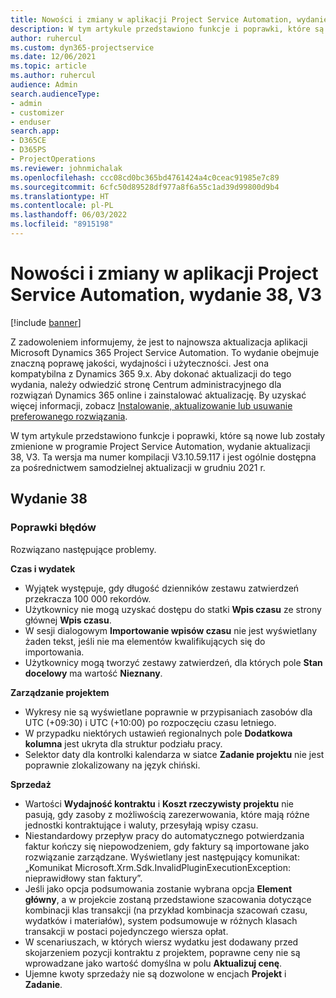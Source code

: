 ```yaml
---
title: Nowości i zmiany w aplikacji Project Service Automation, wydanie 38, V3
description: W tym artykule przedstawiono funkcje i poprawki, które są dostępne w programie Microsoft Dynamics 365 Project Service Automation, aktualizacja 38, V3.
author: ruhercul
ms.custom: dyn365-projectservice
ms.date: 12/06/2021
ms.topic: article
ms.author: ruhercul
audience: Admin
search.audienceType:
- admin
- customizer
- enduser
search.app:
- D365CE
- D365PS
- ProjectOperations
ms.reviewer: johnmichalak
ms.openlocfilehash: ccc08cd0bc365bd4761424a4c0ceac91985e7c89
ms.sourcegitcommit: 6cfc50d89528df977a8f6a55c1ad39d99800d9b4
ms.translationtype: HT
ms.contentlocale: pl-PL
ms.lasthandoff: 06/03/2022
ms.locfileid: "8915198"
---
```

# <a name="whats-new-or-changed-in-project-service-automation-update-release-38-v3"></a>Nowości i zmiany w aplikacji Project Service Automation, wydanie 38, V3

[!include [banner](../includes/psa-now-project-operations.md)]

Z zadowoleniem informujemy, że jest to najnowsza aktualizacja aplikacji Microsoft Dynamics 365 Project Service Automation. To wydanie obejmuje znaczną poprawę jakości, wydajności i użyteczności. Jest ona kompatybilna z Dynamics 365 9.x. Aby dokonać aktualizacji do tego wydania, należy odwiedzić stronę Centrum administracyjnego dla rozwiązań Dynamics 365 online i zainstalować aktualizację. By uzyskać więcej informacji, zobacz [Instalowanie, aktualizowanie lub usuwanie preferowanego rozwiązania](/power-platform/admin/install-remove-preferred-solution).

W tym artykule przedstawiono funkcje i poprawki, które są nowe lub zostały zmienione w programie Project Service Automation, wydanie aktualizacji 38, V3. Ta wersja ma numer kompilacji V3.10.59.117 i jest ogólnie dostępna za pośrednictwem samodzielnej aktualizacji w grudniu 2021 r.

## <a name="update-release-38"></a>Wydanie 38

### <a name="bug-fixes"></a>Poprawki błędów

Rozwiązano następujące problemy.

**Czas i wydatek**

- Wyjątek występuje, gdy długość dzienników zestawu zatwierdzeń przekracza 100 000 rekordów.
- Użytkownicy nie mogą uzyskać dostępu do statki **Wpis czasu** ze strony głównej **Wpis czasu**.
- W sesji dialogowym **Importowanie wpisów czasu** nie jest wyświetlany żaden tekst, jeśli nie ma elementów kwalifikujących się do importowania.
- Użytkownicy mogą tworzyć zestawy zatwierdzeń, dla których pole **Stan docelowy** ma wartość **Nieznany**.

**Zarządzanie projektem**

- Wykresy nie są wyświetlane poprawnie w przypisaniach zasobów dla UTC (+09:30) i UTC (+10:00) po rozpoczęciu czasu letniego.
- W przypadku niektórych ustawień regionalnych pole **Dodatkowa kolumna** jest ukryta dla struktur podziału pracy.
- Selektor daty dla kontrolki kalendarza w siatce **Zadanie projektu** nie jest poprawnie zlokalizowany na język chiński.

**Sprzedaż**

- Wartości **Wydajność kontraktu** i **Koszt rzeczywisty projektu** nie pasują, gdy zasoby z możliwością zarezerwowania, które mają różne jednostki kontraktujące i waluty, przesyłają wpisy czasu.
- Niestandardowy przepływ pracy do automatycznego potwierdzania faktur kończy się niepowodzeniem, gdy faktury są importowane jako rozwiązanie zarządzane. Wyświetlany jest następujący komunikat: „Komunikat Microsoft.Xrm.Sdk.InvalidPluginExecutionException: nieprawidłowy stan faktury”.
- Jeśli jako opcja podsumowania zostanie wybrana opcja **Element główny**, a w projekcie zostaną przedstawione szacowania dotyczące kombinacji klas transakcji (na przykład kombinacja szacowań czasu, wydatków i materiałów), system podsumowuje w różnych klasach transakcji w postaci pojedynczego wiersza opłat.
- W scenariuszach, w których wiersz wydatku jest dodawany przed skojarzeniem pozycji kontraktu z projektem, poprawne ceny nie są wprowadzane jako wartość domyślna w polu **Aktualizuj cenę**.
- Ujemne kwoty sprzedaży nie są dozwolone w encjach **Projekt** i **Zadanie**.
